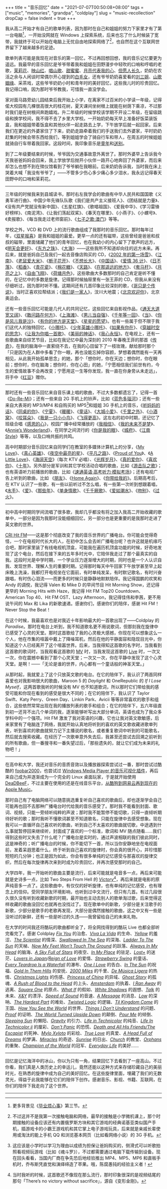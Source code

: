 +++
title = "音乐回忆"
date = "2021-07-07T00:50:08+08:00"
tags = ["music", "memories", "grandpa", "coldplay"]
slug = "music-recollection"
dropCap = false
indent = true
+++

我从高二开始才有自己的歌单列表，因为那时在自己和姐姐的努力下家里才有了第一台电脑[^1]，一开始没网就在 Windows 上探索系统，后来也忘了什么时候装了宽带，我就终于可以开始在电脑上无忧自由地探索网络了[^2]，也自然在这个互联网世界留下了越来越多的足迹。

歌单列表可能是我现在对音乐的第一回忆，不过再回想回想，我的音乐记忆要更为遥远。我最早的音乐回忆是爷爷带着我和姐姐在田野漫步中轻吹的口哨和哼唱的老歌，[茉莉花](https://www.youtube.com/watch?v=z8DKtT-_a7w)、[映山红](https://www.youtube.com/watch?v=fdAR60nz42w)、[唱山歌](https://www.youtube.com/watch?v=dIhwOne6X_8)、[甜蜜蜜](https://www.youtube.com/watch?v=Wa9E39cuOMM)、[月亮代表我的心](https://www.youtube.com/watch?v=IiFm7AWP9n4)、[但愿人长久](https://www.youtube.com/watch?v=tvnj_J_dO9s)，奶奶在农活之余与人闲谈时常偶尔开心提到的[白毛女](https://www.youtube.com/watch?v=iVp1UQ1H-H0)，还有爷爷奶奶喜爱看的[刘三姐](https://www.youtube.com/watch?v=25pL8liA8A0)、[山歌姻缘](https://www.youtube.com/watch?v=H3EdbgQ1ug8)、采茶戏，这些爷爷奶奶小时和青年时的美好回忆，这些我儿时的珍贵回忆。我记得口哨，因为那时爷爷教我，可惜我一直没学会。

家对面马路旁幼儿园结束后我开始上小学，在离家不过百米的小学读一年级，记得偌大校园有几棵很高很大的桂花树，夏天课间坐树根上就能在树荫下乘凉，不过那时我们是在树根间奔跑嬉戏。升二年级的时候学校该学期不开设二年级，在留级跳级和换学校间，我不得不去了乡里大学校。一开始奶奶每天早上准备好饭菜装饭盒，我和姐姐带着饭盒和其他伙伴一起走路去上学，下午放学后就一起回家。后来我们在更近的外婆家住了下来，奶奶走路牵着我们的手送我们去外婆家，平时奶奶赶集的时候会带东西给我们，等到姐姐学会了骑自行车和带人，在周五的时候姐姐就骑自行车带着我回家。这段时间，我印象音乐是[童年](https://www.youtube.com/watch?v=mRKTOZmX2cE)和[送别](https://www.youtube.com/watch?v=zjhmaG523c4)。

到了二年级要结束的时候，爷爷因为交通事故意外离世了。那时外婆早上告诉我今天我爸爸妈妈会回来，我上学放学后抛开小伙伴一路开心地奔回了外婆家，而后来却怎么也想不到在殡仪馆看到了爷爷躺在我眼前。后来奶奶告诉我，当时我在床上哭着大喊「我没有爷爷了」——不管多少伤心多少痛心多少泪水，我永远记得春天田野中的口哨和茉莉花。

---

三年级的时候我来到县城读书，那时右左我学会的歌曲有中华人民共和国国歌《义勇军进行曲》、中国少年先锋队队歌《我们是共产主义接班人》、《团结就是力量》、《没有共产党就没有新中国》、《五星红旗》、《歌唱祖国》、《爱我中华》、《学习雷锋好榜样》、《南泥湾》、《让我们荡起双桨》、《春天在哪里》、《小燕子》、《小螺号》、《卖报歌》、《每当我走过老师窗前》、《[七子之歌·澳门](https://zh.wikipedia.org/wiki/七子之歌)》等等。

学校之外，VCD 和 DVD 上的流行歌曲组成了我那时的音乐回忆。那时每年过年，《[双星报喜](https://www.youtube.com/playlist?list=PL0PNYuN-hK04JZeloAHD5TQC8feePcLg8)》是我和姐姐的最爱。更早一点的还有磁带，这些曾经是爸爸和叔叔的磁带，里面储藏了他们的青年回忆，也在我幼小的内心留下了歌声的远方，《[明天会更好](https://www.youtube.com/watch?v=s6T4DXRKYHM)》、《[东方之珠](https://www.youtube.com/watch?v=E-7-mfMsYwY)》、《[大海](https://www.youtube.com/watch?v=EXaLvBGqQww)》——这些我所不知道却向往的远方未来。再后来，就是爸妈自己及我们一起去音像店购买的 CD，《[2002 年的第一场雪](https://www.youtube.com/watch?v=0K2HvmVBOZ8)》、《[江南](https://www.youtube.com/watch?v=G97_rOdHcnY)》、《[老鼠爱大米](https://www.youtube.com/watch?v=EQJGzcy13ls)》、《[栀子花开](https://www.youtube.com/watch?v=rwEr-tiIS8k)》、《[不想长大](https://www.youtube.com/watch?v=KV17QLB2BJs)》、《[中国话](https://www.youtube.com/watch?v=tCKGoND0pS0)》、《[爱情 36 计](https://www.youtube.com/watch?v=9cEpgttgjx4)》、《[日不落](https://www.youtube.com/watch?v=1GA8z-Wliew)》、《[稻香](https://www.youtube.com/watch?v=sHD_z90ZKV0)》、《[青花瓷](https://www.youtube.com/watch?v=Z8Mqw0b9ADs)》、《[棉花糖](https://www.youtube.com/watch?v=KXXz0oS_jvA)》、《[天路](https://www.youtube.com/watch?v=FclV4YxnMqs)》、《[在那遥远的地方](https://www.youtube.com/watch?v=mv_UNx6RjHw)》、《[套马杆](https://www.youtube.com/watch?v=0yzTACGlrc8)》、《[月亮之上](https://www.youtube.com/watch?v=aoNaU_JX6D8)》、《[自由飞翔](https://www.youtube.com/watch?v=m5SdDAjc-7o)》、《[荷塘月色](https://www.youtube.com/watch?v=TRgum7sGAXw)》，这些歌曲大多数那时的自己肯定是听不懂的，在记忆中的多数是旋律。记得那时候抽屉里有一张王菲的 CD，但我从来没有仔细听过，因为那时听不懂。这期间还有几首印象比较深刻的歌，《[哥只是个传说](https://www.youtube.com/watch?v=tDvw2OBA7SY)》，当时正喜欢拉帮结派；《[我们是一家人](https://www.youtube.com/watch?v=yO0st822EwM)》，汶川大地震；《[北京欢迎你](https://www.youtube.com/watch?v=T6gsbI35SH4)》，北京奥运会。

还有一些音乐回忆可能是几代人的共同记忆，这些回忆来自影视作品，《[通天大道宽又阔](https://www.youtube.com/watch?v=SsqKncqz2tY)》、《[敢问路在何方](https://www.youtube.com/watch?v=usjf4ZT_XeU)》、《[上海滩](https://www.youtube.com/watch?v=4tNg5N6hi1k)》、《[男儿当自强](https://www.youtube.com/watch?v=nDZZri_JFp4)》、《[千年等一回](https://www.youtube.com/watch?v=mPNTfZh9Atc)》、《[当](https://www.youtube.com/watch?v=mWYS8d6OANc)》、《[你是风儿我是沙](https://www.youtube.com/watch?v=_iDQXG3bZqA)》、《[有你的地方是天堂](https://www.youtube.com/watch?v=jXRzmn7qejM)》、《[星星的愿望](https://www.youtube.com/watch?v=EW0KQEaw_ac)》。也有一些属于但不限于我们这代人的独特回忆，《[小哪吒](https://www.youtube.com/watch?v=BG84lnoLv-0)》、《[少年英雄小哪吒](https://www.youtube.com/watch?v=TG_KTrCetcM)》、《[如果有你在](https://www.youtube.com/watch?v=5wB8AS2dlWY)》、《[穿越时空的思念](https://www.youtube.com/watch?v=_SggxSJZvyQ)》、《[让我为你唱一首歌](https://www.youtube.com/watch?v=yE_Z4UTwxdY)》、《[美丽的神话](https://www.youtube.com/watch?v=Do0Y7X9tz_Y)》、《[我心永恒](https://www.youtube.com/watch?v=3gK_2XdjOdY)》。在电视上，还有一些歌曲来自综艺节目，比如在我记忆中最为深刻的 2010 年春晚王菲的那首《[传奇](https://www.youtube.com/watch?v=QcbZ3N180bc)》，在我的脑海中一直萦绕不去，在我的心田留下了一枝玫瑰，献给那时那个「只是因为在人群中多看了你一眼，再也没能忘掉你容颜，梦想着偶然能有一天再相见，从此我开始孤单思念」的她，那个「想你时，你在天边；想你时，你在眼前；想你时，你在脑海；想你时，你在心田」的她，「宁愿相信我们前世有约，今生的爱情故事不会再改变；宁愿用这一生等你发现，我一直在你身旁从未走远」，将手中《[红豆](https://www.youtube.com/watch?v=5wmfXve11rM)》赠你。

---

那时还有一些音乐回忆来自音乐课上唱的歌曲，不过大多数都遗忘了，记得一首《[Do-Re-Mi](https://www.youtube.com/watch?v=drnBMAEA3AM)》；还有一些来自 2G 手机上的铃声，比如《[蓝色多瑙河](https://www.youtube.com/watch?v=DuAWVPt2gnU)》；还有一些来自大表哥的 MP3/MP4 和自购买的 MP5[^3]和姐姐 3G 手机上的音乐，《[听妈妈的话](https://www.youtube.com/watch?v=_B8RaLCNUZw)》、《[同桌的你](https://www.youtube.com/watch?v=FVVqEw5UTUA)》、《[宁夏](https://www.youtube.com/watch?v=MmtVl9CssYE)》、《[暖暖](https://www.youtube.com/watch?v=RsO6zvRiGaI)》、《[童话](https://www.youtube.com/watch?v=bBcp_ljCBGU)》、《[大城小爱](https://www.youtube.com/watch?v=J8mBwCEKRME)》、《[千里之外](https://www.youtube.com/watch?v=ocDo3ySyHSI)》、《[小酒窝](https://www.youtube.com/watch?v=h-woMj_Vt0A)》、《[咬耳朵](https://www.youtube.com/watch?v=_0EqILcVWLY)》、《[我是一只小小鸟](https://www.youtube.com/watch?v=oGV1WHEu9g4)》、《[飞得更高](https://www.youtube.com/watch?v=8rJ5TiwO0xk)》。这左右的初中时期，还记忆了班级合唱《[感恩的心](https://www.youtube.com/watch?v=bwNyUN22rXo)》，校园广播中经常播放的《[我相信](https://www.youtube.com/watch?v=V5b-kzEbwA8)》、《[我的未来不是梦](https://www.youtube.com/watch?v=Oj0n81edrA4)》、《[Annie’s Wonderland](https://www.youtube.com/watch?v=taz3AFYzAmQ)》，在同学之间流行的《[你是我的眼](https://www.youtube.com/watch?v=wY0kppvVXb0)》、《[城府](https://www.youtube.com/watch?v=2iNfKZbXnpA)》、《[江南 Style](https://www.youtube.com/watch?v=9bZkp7q19f0)》等等，以及口哨共振的共鸣。

高中时期部分音乐回忆来自同学们在教室的多媒体计算机上的分享，《[My Love](https://www.youtube.com/watch?v=ulOb9gIGGd0)》、《[真心英雄](https://www.youtube.com/watch?v=Ea9I6SKahnk)》、《[夜空中最亮的星](https://www.youtube.com/watch?v=GPnymcrXgX0)》、《[平凡之路](https://www.youtube.com/watch?v=ecTSlaNM0Z0)》、《[Proud of You](https://www.youtube.com/watch?v=lPWgQBjEmdY)》、《[A Little Love](https://www.youtube.com/watch?v=1w17kpYT1wI)》、《[海阔天空](https://www.youtube.com/watch?v=V4GUy2EHMMs)》（每次 KTV 必唱）、《[光辉岁月](https://www.youtube.com/watch?v=-fc4i-tF_jY)》、《[真的爱你](https://www.youtube.com/watch?v=nBcJlo8QVHc)》、《[喜欢你](https://www.youtube.com/watch?v=U-bvp_hsinw)》、《[十年](https://www.youtube.com/watch?v=JM9rx_hN1Ko)》。另外部分是军训和其它学校活动合唱的歌曲，比如《[游击队之歌](https://www.youtube.com/watch?v=q36r-fdl8BQ)》；也有英语听力前播放的歌曲，比如《[速通英语·高考听力·模拟考场](https://music.apple.com/us/playlist/速通英语-高考听力-模拟考场/pl.u-Ldbqqj3IxAvrvLB)》；还有电视广告上听到的歌曲，比如 《[朋友](https://www.youtube.com/watch?v=6lbPgfKK7m4)》、《[Home Again](https://www.youtube.com/watch?v=yH6HSobMomM)》、《[你带给我的](https://www.youtube.com/watch?v=I9rcHBVt-V4)》。后期高考后，在 KTV 认识了一些歌，有一些以前听过不怎么唱，有一些第一次听到想跟着唱，《[水手](https://www.youtube.com/watch?v=P1JUS4emI2s)》、《[爱](https://www.youtube.com/watch?v=WaIgpp1dZv0)》、《[那些年](https://www.youtube.com/watch?v=KqjgLbKZ1h0)》、《[单身情歌](https://www.youtube.com/watch?v=QOPTkoK0MXI)》、《[千千厥歌](https://www.youtube.com/watch?v=_G7Ivbgy1kE)》、《[爱如潮水](https://www.youtube.com/watch?v=LPl420bwG8c)》、《[吻别](https://www.youtube.com/watch?v=mIF-nn_y2_8)》、《[过火](https://www.youtube.com/watch?v=urtJ79AQjqo)》。

---

初中高中时期同学间流唱了很多歌，我却几乎都没有将之加入我高二开始收藏的歌单中，一部分是因为我那时没能细细回忆，另一部分也是更重要的是我那时走进了英文歌的世界。

[CRI Hit FM](https://zh.wikipedia.org/wiki/Hit_FM_(中国国际广播电台))——这是那个彻底改变了我的音乐世界的广播电台。你可能会觉得奇怪，一个在电视时代长大的人，在初中怎么会去听广播电台呢？也许这就是机缘巧合吧，那时家里装了有线电视机顶盒，可能我在遍历机顶盒功能的时候，好奇地发现了这个电台，然后在接下来的五年多时光中，它陪伴我走过了那个最真实的自我。这段时光是中学时期，一个学业压力逐渐增大的时期，同时也是一个人认识自我、发现世界、理解人生的重要时期。记得那时每天中午回家下午放学甚至早上起床晚上洗澡，我都打开电视坐在它面前，有时单纯发呆，有时默记歌名，有时兴奋跟唱，有时伤心泪流——而更多的时候只是静静地默默陪伴。我记得国鹏的欢笑和 Andy 的调傥，我记得 Valen 和 Mike D 的早间节目 Hit Morning Show，还记得更早的 Morning Hits with Haze，我记得 Hit FM Top20 Countdown、American Top 40、Hit FM OST、Lazy Afternoon，我记得佳伟和李茜，更不用说午间的 Max 和 Lika 的新歌速递。感谢你们，感谢你们的陪伴，感谢 Hit FM！Never Stop the Beat！

在这个时候，我最喜欢也是对我近十年影响最大的一首歌出现了——Coldplay 的 _Paradise_。那时在电台上听到，我不知道歌名更不用说歌词，但那刻我在旋律中已感受了心灵的天堂。那时这首歌给了我的心灵极大感撼，你现在可以想象这么一个人，他在市集的喧嚣中戴上了降噪耳机，然后在他的平静面容和隐现目光中，你知道这个人已经离开了这个喧嚣世界。后来，当我得知这首歌的名字时，当我看到这首歌的歌词时，当我观看这首歌的 [MV](https://www.youtube.com/watch?v=1G4isv_Fylg) 时，当我发现这首歌的 [Live](https://www.youtube.com/watch?v=QKcxhQZxvdw) 时，一次又一次，你在震撼中看到了那个心灵天堂；一次又一次，你在平静中发现了这个心灵天堂。是啊！——「无论是谁的世界，内心都有一个童话般的神圣天堂。」

从那时起，我就爱上了这个只放英文歌的电台。在它的陪伴下，我认识了两首同样喜爱也对我影响很大的歌曲，Maroon 5 的 _Daylight_ 和 OneRepublic 的 _If I Lose Myself_，这两首歌我听的时候没有 MV 也不知道歌词，所以那时它们带给我的感受可能和你现在看到的感受是很大不同的；在它的陪伴下，我认识了 Taylor Swift、Katy Perry、Green Day、Linkin Park、Avicii 等等非常喜欢的歌手和组合，这些依然常常出现在我的播放列表的歌手和组合；在它的陪伴下，五六年级直到初一还背不出几个单词的我，逐渐能够听写出大部分单词，英语也成为了我众多学科中的一个强项。Hit FM 激发了我对英语的兴趣，它也让我对英文歌敏感，后来家里有了电脑连了网络，我就开始认真地将听到的喜欢的英文歌收藏进歌单列表，听到喜欢的歌曲就努力记下主播说的歌名，或者重复歌词中听到的可能歌名，然后就去搜索收藏。在经历了一次歌单意外失去后，我甚至还尝试去回溯之前听到的所有歌曲，但一番搜寻和一番失望过后，「那些遗失的，就让它们成为未来的礼物吧！」

---

在高中和大学，我还对音乐的音质音效以及播放器探索尝试过一番，那时尝试过酷酷的 [foobar2000](https://www.foobar2000.org/)，也尝试过 [Windows Media Player 的音乐可视化插件](/tech/music-visualization/)，再后来自己成为并逐渐成为一个完全的 Linux 桌面玩家，于是就开始使用 [DeaDBeeF](https://deadbeef.sourceforge.io/)，不过主要在使用的还是在线音乐平台，[从酷狗到网易云再到现在的 Apple Music](/life/apple-music/)。

那时自己有了电脑网络可以随意挑选重复听自己喜欢的歌曲后，却也逐渐学会自己可能再也回不去那种广播电台时代给我的音乐感受了。那时我不能看到封面、歌词、视频，只能一旁倾听纯粹的声波；那时我不能暂停不能切歌，只得一直倾听期待好听的歌；那时我听不懂歌词甚至不知道歌名，只能在旋律中去感受想象。现在我可以一直循环自己喜欢听的歌曲，听到自己不太喜欢的歌曲就切歌，中途遇到什么事就暂停回来继续听，封面成了喜欢的一个标准，歌词和 MV 随点随看……我们得到这些时又失去了什么呢？广播电台是实时的，通过声波相联的我们彼此同时，这是神奇的；听广播电台的时候，你不能切下一首，所以当你安静地坐在电视面前，发着呆遐思着什么，终于听到自己喜欢的旋律时，你会真的很开心，并珍惜那短短的几分钟；也正是因为如此，你会有很多单纯的记忆感受与那喜欢的旋律交织，然后在每次旋律再次来到时成为珍贵回忆，并再次感受那时的自己。

大学四年，我一开始听的歌曲主要是流行，后来可能就是电音多一点，再后来可能就是史诗多一点，比如 Two Steps From Hell 的 [_Victory_](https://www.youtube.com/watch?v=DgWLDfC4dYM)[^4]，再后来就是电影的原声纯音多一点了。这些歌曲中，有仅仅的好听旋律，也有单纯的记忆感受，也有理念上的信仰。受同学朋友环境影响，也听到过中文流行，但只有几首。有过几段很久很久没有听到收藏新歌的时期，最开始也主动去别人的歌单淘过歌，后来觉得这样收藏的歌曲没回忆也就再也没找过了。现在歌单中的新歌，少部分是关注歌手的新歌，少部分是歌手的老歌再发现，大部分是偶然接触的歌曲，这之中又有一些是没听过的新鲜，还有一些是听过的久违——我曾留给自己的未来礼物。

在大学的时间我还将酷玩的歌曲都听全了，将全网找得到的酷玩 Live 也都全部听完看完了。感谢 Coldplay [_Fix You_](https://www.youtube.com/watch?v=5gvofiXHbUI) 的治愈、[_Viva La Vida_](https://www.youtube.com/watch?v=9ldOuVuas1c) 的生命、[_Yellow_](https://www.youtube.com/watch?v=yKNxeF4KMsY) 的羞涩、[_The Scientist_](https://www.youtube.com/watch?v=RB-RcX5DS5A) 的情深、[_Swallowed In The Sea_](https://www.youtube.com/watch?v=xa8vwQzxqGU) 的深海、[_Ladder To The Sun_](https://www.youtube.com/watch?v=W-19Vgr7o7o) 的天梯、[_Now My Feet Won’t Touch The Ground_](https://www.youtube.com/watch?v=fZIoFXmWbv0) 的跃落、[_Always In My Head_](https://www.youtube.com/watch?v=kWh7Nr9Cxlc) 的脑海、[_A Sky Full of Stars_](https://www.youtube.com/watch?v=zp7NtW_hKJI) 的夜空、[_In My Place_](https://www.youtube.com/watch?v=gnIZ7RMuLpU) 的驻足、[_Lost+_](https://www.youtube.com/watch?v=PkCDRm_YRFg) 的迷茫、[_Lovers in Japan_](https://www.youtube.com/watch?v=LOi9tWJtFJ4)_/_[_Reign of Love_](https://www.youtube.com/watch?v=s_7jJ0sO0Yg&t=226) 的爱情、[_Strawberry Swing_](https://www.youtube.com/watch?v=h3pJZSTQqIg) 的童话、[_Every Teardrop Is a Waterfall_](https://www.youtube.com/watch?v=fyMhvkC3A84) 的瀑布、[_One I Love_](https://www.youtube.com/watch?v=2EOKForyaPI) 的告白、[_In The Sun_](https://www.youtube.com/watch?v=dt4V7yRt4fQ) 的祝福、[_Gold In Them Hills_](https://www.youtube.com/watch?v=85Kf9-hJ3yg) 的安抚、[_2000 Miles_](https://www.youtube.com/watch?v=zDjrzzkLWz4) 的千里、[_De Música Ligera_](https://www.youtube.com/watch?v=xzpQSINtLkw) 的热情、[_Christmas Lights_](https://www.youtube.com/watch?v=z1rYmzQ8C9Q) 的伤感、[_Princess of China_](https://www.youtube.com/watch?v=1Uw6ZkbsAH8) 的异域、[_Ghost Story_](https://www.youtube.com/watch?v=0-XXX3dnlVc) 的孤魂、[_A Rush of Blood to the Head_](https://www.youtube.com/watch?v=fC26XpXjSVw) 的上头、[_Amsterdam_](https://www.youtube.com/watch?v=W7Lmi_uemSc) 的执着、[_I Ran Away_](https://www.youtube.com/watch?v=FSZEA1TVnL8) 的逃离、[_Square One_](https://www.youtube.com/watch?v=jBMulc0LDJg) 的原点、[_What If_](https://www.youtube.com/watch?v=9SBO7LcMHxU) 的假如、[_White Shadows_](https://www.youtube.com/watch?v=EMRl5oQNrDw) 的遐想、[_Talk_](https://www.youtube.com/watch?v=EH9meoWmAOM) 的未来、[_X&Y_](https://www.youtube.com/watch?v=r5ldYvrrdgY) 的漂浮、[_Speed of Sound_](https://www.youtube.com/watch?v=0k_1kvDh2UA) 的音速、[_A Message_](https://www.youtube.com/watch?v=k51MqqCLkXM) 的消息、[_Low_](https://www.youtube.com/watch?v=xT6iCiul3D4) 的深呐、[_The Hardest Part_](https://www.youtube.com/watch?v=SdY4acYa_mg) 的难处、[_Twisted Logic_](https://www.youtube.com/watch?v=wa7kOlRvUPA) 的逻辑、[_Til Kingdom Come_](https://www.youtube.com/watch?v=C0Z-0kn28ss) 的王国、[_How You See the World_](https://www.youtube.com/watch?v=Hag1bfG195M) 的世界、[_Things I Don’t Understand_](https://www.youtube.com/watch?v=G2o5W--LhhA) 的问题、[_Proof_](https://www.youtube.com/watch?v=Rt8uxJrg5Ic) 的证明、[_The World Turned Upside Down_](https://www.youtube.com/watch?v=C_lR5B2cisQ) 的颠倒、[_Pour Me_](https://www.youtube.com/watch?v=NpF9O04YIkM) 的倾倒、[_Sleeping Sun_](https://www.youtube.com/watch?v=qEObcK9qqKQ) 的懒阳、[_Gravity_](https://www.youtube.com/watch?v=ThcCE8BKtpg) 的引力、[_Life in Technicolor_](https://www.youtube.com/watch?v=ND6QXvtteI0) 的纯音、[_Life In Technicolor ii_](https://www.youtube.com/watch?v=fXSovfzyx28) 的厘彩、[_Don’t Panic_](https://www.youtube.com/watch?v=yWeuUwpEQfs) 的恐慌、[_Death and All His Friends/The Escapist_](https://www.youtube.com/watch?v=0_n5LGn1sZ0) 的死神、[_Mylo Xyloto_](https://www.youtube.com/watch?v=1wjfjkJ84f8) 的彩绘、[_True Love_](https://www.youtube.com/watch?v=EMQzgRhald0) 的真爱、[_A Head Full of Dreams_](https://www.youtube.com/watch?v=Lhzu6bQxFo4) 的梦满、[_Miracles_](https://www.youtube.com/watch?v=z9BPMjL44Aw) 的奇迹、[_Sunrise_](https://www.youtube.com/watch?v=Dquz0T5vETw) 的日出、[_Church_](https://www.youtube.com/watch?v=S8diOX21aQU) 的教堂、[_Orphans_](https://www.youtube.com/watch?v=WOTOqYzMVCY) 的重聚、[_Champion of the World_](https://www.youtube.com/watch?v=kayI9QB1-IA) 的冠军、[_Everyday Life_](https://www.youtube.com/watch?v=0qi33gLphV4) 的美好……

---

回忆是记忆海洋中的冰山，你以为只有一角，结果回忆下去看到了一座高山。不过你看，我们真是人类历史上的幸运儿，竟然还能以这种方式来存储珍藏自己的美丽时光，在熟悉的旋律中成为自己的美好回忆。在这些旋律里面，埋藏了我们的无数灵光，得益于此我能够在它们的陪伴下创作。感谢音乐、影视、书籍、互联网，在你们的陪伴下我走向了这个世界。

---

[^1]: 更多背景见《[毕业烦心事](/life/annoying-things-before-college-graduation/)》第三节。
[^2]: 不过这并不是我第一次接触电脑和网络，最早的接触是小学微机课上，那个时期接触的设备应该还有内置俄罗斯方块和其它游戏的经典诺基亚类似国产手机，插游戏卡的小霸王游戏机和其它掌上电子游戏玩具，后来就是亲戚长辈使用或淘汰的能上手机 QQ 和浏览基本网页（比如看网络小说）的 3G 手机。
[^3]: 这应该是小学时以学习为理由以成绩为担保让爸妈购买的，侧滑式可以听歌拍照看视频玩游戏（比如《魂斗罗》），不过都需要通过电脑下载传输到设备。现在回头看看，当国内厂商在争先恐后地经验推出 MP4、MP5、MP6 和直板手机时，乔布斯凭直觉和演绎缔造了苹果。哦，陈腐愚钝的经验主义者！
[^4]: 当时我听的时候，这首歌还不像现在那么流行，那时印象很深的是视频结尾的那句「There’s no victory without sacrifice」，源自《变形金刚》。
